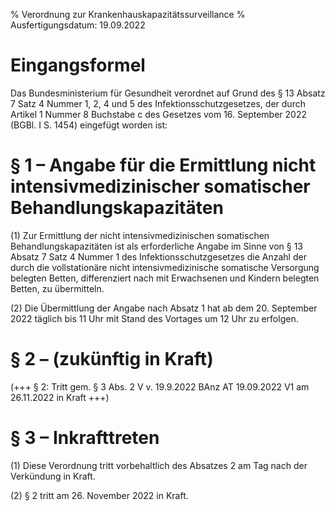 % Verordnung zur Krankenhauskapazitätssurveillance
% Ausfertigungsdatum: 19.09.2022
 
# Eingangsformel

Das Bundesministerium für Gesundheit verordnet auf Grund des § 13 Absatz 7 Satz 4 Nummer 1, 2, 4 und 5 des Infektionsschutzgesetzes, der durch Artikel 1 Nummer 8 Buchstabe c des Gesetzes vom 16. September 2022 (BGBl. I S. 1454) eingefügt worden ist:

# § 1 – Angabe für die Ermittlung nicht intensivmedizinischer somatischer Behandlungskapazitäten

(1) Zur Ermittlung der nicht intensivmedizinischen somatischen Behandlungskapazitäten ist als erforderliche Angabe im Sinne von § 13 Absatz 7 Satz 4 Nummer 1 des Infektionsschutzgesetzes die Anzahl der durch die vollstationäre nicht intensivmedizinische somatische Versorgung belegten Betten, differenziert nach mit Erwachsenen und Kindern belegten Betten, zu übermitteln.

(2) Die Übermittlung der Angabe nach Absatz 1 hat ab dem 20. September 2022 täglich bis 11 Uhr mit Stand des Vortages um 12 Uhr zu erfolgen.

# § 2 – (zukünftig in Kraft)

(+++ § 2: Tritt gem. § 3 Abs. 2 V v. 19.9.2022 BAnz AT 19.09.2022 V1 am 26.11.2022 in Kraft +++)

# § 3 – Inkrafttreten

(1) Diese Verordnung tritt vorbehaltlich des Absatzes 2 am Tag nach der Verkündung in Kraft.

(2) § 2 tritt am 26. November 2022 in Kraft.
